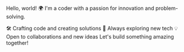 Hello, world! 🌍
I'm  a coder with a passion for innovation and problem-solving.

🛠️ Crafting code and creating solutions
🚀 Always exploring new tech
💡 Open to collaborations and new ideas
Let's build something amazing together!

